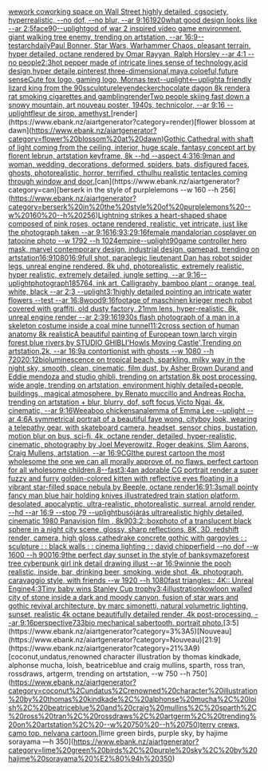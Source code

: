 [wework coworking space on Wall Street highly detailed, cgsociety, hyperrealistic, --no dof, --no blur, --ar 9:16](https://www.ebank.nz/aiartgenerator?category=wework%20coworking%20space%20on%20Wall%20Street%20highly%20detailed%2C%20cgsociety%2C%20hyperrealistic%2C%20--no%20dof%2C%20--no%20blur%2C%20--ar%209%3A16)[1920](https://www.ebank.nz/aiartgenerator?category=1920)[what good design looks like --ar 2:5](https://www.ebank.nz/aiartgenerator?category=what%20good%20design%20looks%20like%20--ar%202%3A5)[face](https://www.ebank.nz/aiartgenerator?category=face)[90](https://www.ebank.nz/aiartgenerator?category=90)[--uplight](https://www.ebank.nz/aiartgenerator?category=--uplight)[god of war 2 inspired video game environment, giant walking tree enemy, trending on artstation, --ar 16:9](https://www.ebank.nz/aiartgenerator?category=god%20of%20war%202%20inspired%20video%20game%20environment%2C%20giant%20walking%20tree%20enemy%2C%20trending%20on%20artstation%2C%20--ar%2016%3A9)[--test](https://www.ebank.nz/aiartgenerator?category=--test)[archdaily](https://www.ebank.nz/aiartgenerator?category=archdaily)[Paul Bonner, Star Wars, Warhammer Chaos, pleasant terrain, hyper detailed, octane rendered by Omar Rayyan, Ralph Horsley --ar 4:1 --no people](https://www.ebank.nz/aiartgenerator?category=Paul%20Bonner%2C%20Star%20Wars%2C%20Warhammer%20Chaos%2C%20pleasant%20terrain%2C%20hyper%20detailed%2C%20octane%20rendered%20by%20Omar%20Rayyan%2C%20Ralph%20Horsley%20--ar%204%3A1%20--no%20people)[2:3](https://www.ebank.nz/aiartgenerator?category=2%3A3)[hot pepper made of intricate lines,sense of technology,acid design,hyper detaile,pinterest,three-dimensional,maya,coloeful,future sense](https://www.ebank.nz/aiartgenerator?category=hot%20pepper%20made%20of%20intricate%20lines%2Csense%20of%20technology%2Cacid%20design%2Chyper%20detaile%2Cpinterest%2Cthree-dimensional%2Cmaya%2Ccoloeful%2Cfuture%20sense)[Cute fox logo, gaming logo, Mornas text](https://www.ebank.nz/aiartgenerator?category=Cute%20fox%20logo%2C%20gaming%20logo%2C%20Mornas%20text)[--uplight](https://www.ebank.nz/aiartgenerator?category=--uplight)[<--uplight](https://www.ebank.nz/aiartgenerator?category=%3C--uplight)[a friendly lizard king from the 90s](https://www.ebank.nz/aiartgenerator?category=a%20friendly%20lizard%20king%20from%20the%2090s)[sculpture](https://www.ebank.nz/aiartgenerator?category=sculpture)[leyendecker](https://www.ebank.nz/aiartgenerator?category=leyendecker)[chocolate dagon 8k render](https://www.ebank.nz/aiartgenerator?category=chocolate%20dagon%208k%20render)[a rat smoking cigarettes and gambling](https://www.ebank.nz/aiartgenerator?category=a%20rat%20smoking%20cigarettes%20and%20gambling)[render](https://www.ebank.nz/aiartgenerator?category=render)[Two people skiing fast down a snowy mountain, art nouveau poster, 1940s, technicolor, --ar 9:16 --uplight](https://www.ebank.nz/aiartgenerator?category=Two%20people%20skiing%20fast%20down%20a%20snowy%20mountain%2C%20art%20nouveau%20poster%2C%201940s%2C%20technicolor%2C%20--ar%209%3A16%20--uplight)[fleur de sirop. amethyst.](https://www.ebank.nz/aiartgenerator?category=fleur%20de%20sirop.%20amethyst.)[render](https://www.ebank.nz/aiartgenerator?category=render)[flower blossom at dawn](https://www.ebank.nz/aiartgenerator?category=flower%20blossom%20at%20dawn)[Gothic Cathedral  with shaft of light coming from the ceiling, interior, huge scale, fantasy concept art by florent lebrun, artstation keyframe, 8k --hd --aspect 4:3](https://www.ebank.nz/aiartgenerator?category=Gothic%20Cathedral%20%20with%20shaft%20of%20light%20coming%20from%20the%20ceiling%2C%20interior%2C%20huge%20scale%2C%20fantasy%20concept%20art%20by%20florent%20lebrun%2C%20artstation%20keyframe%2C%208k%20--hd%20--aspect%204%3A3)[16:9](https://www.ebank.nz/aiartgenerator?category=16%3A9)[man and woman, wedding, decorations, deformed, spiders, bats, disfigured faces, ghosts, photorealistic, horror, terrified, cthulhu realistic tentacles coming through window and door.](https://www.ebank.nz/aiartgenerator?category=man%20and%20woman%2C%20wedding%2C%20decorations%2C%20deformed%2C%20spiders%2C%20bats%2C%20disfigured%20faces%2C%20ghosts%2C%20photorealistic%2C%20horror%2C%20terrified%2C%20cthulhu%20realistic%20tentacles%20coming%20through%20window%20and%20door.)[can](https://www.ebank.nz/aiartgenerator?category=can)[berserk in the style of purplelemons --w 160 --h 256](https://www.ebank.nz/aiartgenerator?category=berserk%20in%20the%20style%20of%20purplelemons%20--w%20160%20--h%20256)[Lightning strikes a heart-shaped shape composed of pink roses, octane rendered, realistic, yet intricate, just like the photograph taken --ar 9:16](https://www.ebank.nz/aiartgenerator?category=Lightning%20strikes%20a%20heart-shaped%20shape%20composed%20of%20pink%20roses%2C%20octane%20rendered%2C%20realistic%2C%20yet%20intricate%2C%20just%20like%20the%20photograph%20taken%20--ar%209%3A16)[16:9](https://www.ebank.nz/aiartgenerator?category=16%3A9)[3:2](https://www.ebank.nz/aiartgenerator?category=3%3A2)[9:16](https://www.ebank.nz/aiartgenerator?category=9%3A16)[female mandalorian cosplayer on tatooine photo --w 1792 --h 1024](https://www.ebank.nz/aiartgenerator?category=female%20mandalorian%20cosplayer%20on%20tatooine%20photo%20--w%201792%20--h%201024)[empire](https://www.ebank.nz/aiartgenerator?category=empire)[--uplight](https://www.ebank.nz/aiartgenerator?category=--uplight)[90](https://www.ebank.nz/aiartgenerator?category=90)[game controller hero mask, marvel contemporary design, industrial design, gamepad, trending on artstation](https://www.ebank.nz/aiartgenerator?category=game%20controller%20hero%20mask%2C%20marvel%20contemporary%20design%2C%20industrial%20design%2C%20gamepad%2C%20trending%20on%20artstation)[16:9](https://www.ebank.nz/aiartgenerator?category=16%3A9)[1080](https://www.ebank.nz/aiartgenerator?category=1080)[16:9](https://www.ebank.nz/aiartgenerator?category=16%3A9)[full shot, paraplegic lieutenant Dan has robot spider legs, unreal engine rendered, 8k uhd, photorealistic,  extremely realistic,  hyper realistic,  extremely detailed,  jungle setting, --ar 9:16](https://www.ebank.nz/aiartgenerator?category=full%20shot%2C%20paraplegic%20lieutenant%20Dan%20has%20robot%20spider%20legs%2C%20unreal%20engine%20rendered%2C%208k%20uhd%2C%20photorealistic%2C%20%20extremely%20realistic%2C%20%20hyper%20realistic%2C%20%20extremely%20detailed%2C%20%20jungle%20setting%2C%20--ar%209%3A16)[--uplight](https://www.ebank.nz/aiartgenerator?category=--uplight)[photograph](https://www.ebank.nz/aiartgenerator?category=photograph)[185764, ink art, Calligraphy, bamboo plant :: orange, teal, white, black --ar 2:3 --uplight](https://www.ebank.nz/aiartgenerator?category=185764%2C%20ink%20art%2C%20Calligraphy%2C%20bamboo%20plant%20%3A%3A%20orange%2C%20teal%2C%20white%2C%20black%20--ar%202%3A3%20--uplight)[3:1](https://www.ebank.nz/aiartgenerator?category=3%3A1)[highly detailed pointing an intricate water flowers --test --ar 16:8](https://www.ebank.nz/aiartgenerator?category=highly%20detailed%20pointing%20an%20intricate%20water%20flowers%20--test%20--ar%2016%3A8)[wood](https://www.ebank.nz/aiartgenerator?category=wood)[9:16](https://www.ebank.nz/aiartgenerator?category=9%3A16)[footage of maschinen krieger mech robot covered with graffiti. old dusty factory,  21mm lens, hyper-realistic, 8k, unreal engine render --ar 2:3](https://www.ebank.nz/aiartgenerator?category=footage%20of%20maschinen%20krieger%20mech%20robot%20covered%20with%20graffiti.%20old%20dusty%20factory%2C%20%2021mm%20lens%2C%20hyper-realistic%2C%208k%2C%20unreal%20engine%20render%20--ar%202%3A3)[9:16](https://www.ebank.nz/aiartgenerator?category=9%3A16)[1930s flash photograph of a man in a skeleton costume inside a coal mine tunnel](https://www.ebank.nz/aiartgenerator?category=1930s%20flash%20photograph%20of%20a%20man%20in%20a%20skeleton%20costume%20inside%20a%20coal%20mine%20tunnel)[1](https://www.ebank.nz/aiartgenerator?category=1)[1:2](https://www.ebank.nz/aiartgenerator?category=1%3A2)[cross section of human anatomy 8k realistic](https://www.ebank.nz/aiartgenerator?category=cross%20section%20of%20human%20anatomy%208k%20realistic)[A beautiful painting of European town,larch virgin forest,blue rivers,by STUDIO GHIBLI'Howls Moving Castle',Trending on artstation,2k, --ar 16:9](https://www.ebank.nz/aiartgenerator?category=A%20beautiful%20painting%20of%20European%20town%2Clarch%20virgin%20forest%2Cblue%20rivers%2Cby%20STUDIO%20GHIBLI%27Howls%20Moving%20Castle%27%2CTrending%20on%20artstation%2C2k%2C%20--ar%2016%3A9)[a contortionist with ghosts --w 1080 --h 720](https://www.ebank.nz/aiartgenerator?category=a%20contortionist%20with%20ghosts%20--w%201080%20--h%20720)[20:12](https://www.ebank.nz/aiartgenerator?category=20%3A12)[bioluminescence on tropical beach, sparkling, milky way in the night sky, smooth, clean, cinematic, film dust, by Asher Brown Durand and Eddie mendoza and studio ghibli, trending on artstation,8k post processing, wide angle, trending on artstation, environment highly detailed+people, buildings,, magical atmosphere, by Renato muccillo and Andreas Rocha, trending on artstation + blur, blurry, dof, soft focus,Victo Ngai, 4k, cinematic, --ar 9:16](https://www.ebank.nz/aiartgenerator?category=bioluminescence%20on%20tropical%20beach%2C%20sparkling%2C%20milky%20way%20in%20the%20night%20sky%2C%20smooth%2C%20clean%2C%20cinematic%2C%20film%20dust%2C%20by%20Asher%20Brown%20Durand%20and%20Eddie%20mendoza%20and%20studio%20ghibli%2C%20trending%20on%20artstation%2C8k%20post%20processing%2C%20wide%20angle%2C%20trending%20on%20artstation%2C%20environment%20highly%20detailed%2Bpeople%2C%20buildings%2C%2C%20magical%20atmosphere%2C%20by%20Renato%20muccillo%20and%20Andreas%20Rocha%2C%20trending%20on%20artstation%20%2B%20blur%2C%20blurry%2C%20dof%2C%20soft%20focus%2CVicto%20Ngai%2C%204k%2C%20cinematic%2C%20--ar%209%3A16)[Weeaboo chickens](https://www.ebank.nz/aiartgenerator?category=Weeaboo%20chickens)[analemma of Emma Lee --uplight --ar 4:6](https://www.ebank.nz/aiartgenerator?category=analemma%20of%20Emma%20Lee%20--uplight%20--ar%204%3A6)[A symmetrical portrait of a beautiful faye wong, cityboy look, wearing a telepathy gear, with skateboard camera, headset, sensor chips, bustation, motion blur on bus, sci-fi, 4k, octane render, detailed, hyper-realistic, cinematic, photography by Joel Meyerowitz, Roger deakins, Slim Aarons, Craig Mullens, artstation, --ar 16:9](https://www.ebank.nz/aiartgenerator?category=A%20symmetrical%20portrait%20of%20a%20beautiful%20faye%20wong%2C%20cityboy%20look%2C%20wearing%20a%20telepathy%20gear%2C%20with%20skateboard%20camera%2C%20headset%2C%20sensor%20chips%2C%20bustation%2C%20motion%20blur%20on%20bus%2C%20sci-fi%2C%204k%2C%20octane%20render%2C%20detailed%2C%20hyper-realistic%2C%20cinematic%2C%20photography%20by%20Joel%20Meyerowitz%2C%20Roger%20deakins%2C%20Slim%20Aarons%2C%20Craig%20Mullens%2C%20artstation%2C%20--ar%2016%3A9)[CGI](https://www.ebank.nz/aiartgenerator?category=CGI)[the purest cartoon the most wholesome the one we can all morally approve of. no flaws. perfect cartoon for all wholesome children](https://www.ebank.nz/aiartgenerator?category=the%20purest%20cartoon%20the%20most%20wholesome%20the%20one%20we%20can%20all%20morally%20approve%20of.%20no%20flaws.%20perfect%20cartoon%20for%20all%20wholesome%20children)[.8](https://www.ebank.nz/aiartgenerator?category=.8)[--fast](https://www.ebank.nz/aiartgenerator?category=--fast)[3:4](https://www.ebank.nz/aiartgenerator?category=3%3A4)[an adorable CG portrait render a super fuzzy and furry golden-colored kitten with reflective eyes  floating in a vibrant star-filled space nebula by Beeple, octane render](https://www.ebank.nz/aiartgenerator?category=an%20adorable%20CG%20portrait%20render%20a%20super%20fuzzy%20and%20furry%20golden-colored%20kitten%20with%20reflective%20eyes%20%20floating%20in%20a%20vibrant%20star-filled%20space%20nebula%20by%20Beeple%2C%20octane%20render)[16:9](https://www.ebank.nz/aiartgenerator?category=16%3A9)[1:3](https://www.ebank.nz/aiartgenerator?category=1%3A3)[small pointy fancy man blue hair holding knives illustrated](https://www.ebank.nz/aiartgenerator?category=small%20pointy%20fancy%20man%20blue%20hair%20holding%20knives%20illustrated)[red train station platform, desolated, apocalyptic, ultra-realistic, photorealistic, surreal, arnold render, --hd --ar 16:9 --stop 79 --uplight](https://www.ebank.nz/aiartgenerator?category=red%20train%20station%20platform%2C%20desolated%2C%20apocalyptic%2C%20ultra-realistic%2C%20photorealistic%2C%20surreal%2C%20arnold%20render%2C%20--hd%20--ar%2016%3A9%20--stop%2079%20--uplight)[busójárás ultrarealistic highly detailed, cinematic 1980  Panavision film , 8k](https://www.ebank.nz/aiartgenerator?category=bus%C3%B3j%C3%A1r%C3%A1s%20ultrarealistic%20highly%20detailed%2C%20cinematic%201980%20%20Panavision%20film%20%2C%208k)[90](https://www.ebank.nz/aiartgenerator?category=90)[3:2](https://www.ebank.nz/aiartgenerator?category=3%3A2)[::](https://www.ebank.nz/aiartgenerator?category=%3A%3A)[box](https://www.ebank.nz/aiartgenerator?category=box)[photo of a translucent black sphere in a night city scene, glossy, sharp reflections, 8K, 3D, redshift render, camera, high gloss,](https://www.ebank.nz/aiartgenerator?category=photo%20of%20a%20translucent%20black%20sphere%20in%20a%20night%20city%20scene%2C%20glossy%2C%20sharp%20reflections%2C%208K%2C%203D%2C%20redshift%20render%2C%20camera%2C%20high%20gloss%2C)[cathedrake concrete gothic with gargoyles : : sculpture : : black walls : : cinema lighting : : david chipperfield --no dof --w 1600 --h 900](https://www.ebank.nz/aiartgenerator?category=cathedrake%20concrete%20gothic%20with%20gargoyles%20%3A%20%3A%20sculpture%20%3A%20%3A%20black%20walls%20%3A%20%3A%20cinema%20lighting%20%3A%20%3A%20david%20chipperfield%20--no%20dof%20--w%201600%20--h%20900)[16:9](https://www.ebank.nz/aiartgenerator?category=16%3A9)[the perfect day sunset in the style of banksy](https://www.ebank.nz/aiartgenerator?category=the%20perfect%20day%20sunset%20in%20the%20style%20of%20banksy)[maze](https://www.ebank.nz/aiartgenerator?category=maze)[forest tree cyberpunk girl ink detail drawing illust --ar 16:9](https://www.ebank.nz/aiartgenerator?category=forest%20tree%20cyberpunk%20girl%20ink%20detail%20drawing%20illust%20--ar%2016%3A9)[winnie the pooh realistic, inside, bar, drinking beer, smoking, wide shot, 4k, photograph, caravaggio style, with friends --w 1920 --h 1080](https://www.ebank.nz/aiartgenerator?category=winnie%20the%20pooh%20realistic%2C%20inside%2C%20bar%2C%20drinking%20beer%2C%20smoking%2C%20wide%20shot%2C%204k%2C%20photograph%2C%20caravaggio%20style%2C%20with%20friends%20--w%201920%20--h%201080)[fast triangles:: 4K:: Unreal Engine](https://www.ebank.nz/aiartgenerator?category=fast%20triangles%3A%3A%204K%3A%3A%20Unreal%20Engine)[4:3](https://www.ebank.nz/aiartgenerator?category=4%3A3)[Tiny baby wins Stanley Cup trophy](https://www.ebank.nz/aiartgenerator?category=Tiny%20baby%20wins%20Stanley%20Cup%20trophy)[3:4](https://www.ebank.nz/aiartgenerator?category=3%3A4)[illustration](https://www.ebank.nz/aiartgenerator?category=illustration)[kowloon walled city of stone inside a dark and moody canyon, fusion of star wars and gothic revival architecture, by marc simonetti, natural volumetric lighting, sunset, realistic 4k octane beautifully detailed render, 4k post-processing, --ar 9:16](https://www.ebank.nz/aiartgenerator?category=kowloon%20walled%20city%20of%20stone%20inside%20a%20dark%20and%20moody%20canyon%2C%20fusion%20of%20star%20wars%20and%20gothic%20revival%20architecture%2C%20by%20marc%20simonetti%2C%20natural%20volumetric%20lighting%2C%20sunset%2C%20realistic%204k%20octane%20beautifully%20detailed%20render%2C%204k%20post-processing%2C%20--ar%209%3A16)[perspective](https://www.ebank.nz/aiartgenerator?category=perspective)[733](https://www.ebank.nz/aiartgenerator?category=733)[bio mechanical sabertooth. portrait photo.](https://www.ebank.nz/aiartgenerator?category=bio%20mechanical%20sabertooth.%20portrait%20photo.)[3:5](https://www.ebank.nz/aiartgenerator?category=3%3A5)[Nouveau](https://www.ebank.nz/aiartgenerator?category=Nouveau)[21:9](https://www.ebank.nz/aiartgenerator?category=21%3A9)[coconut,undatus,renowned character illustration by thomas kindkade, alphonse mucha, loish, beatriceblue and craig mullins, sparth, ross tran, rossdraws, artgerm, trending on artstation, --w 750 --h 750](https://www.ebank.nz/aiartgenerator?category=coconut%2Cundatus%2Crenowned%20character%20illustration%20by%20thomas%20kindkade%2C%20alphonse%20mucha%2C%20loish%2C%20beatriceblue%20and%20craig%20mullins%2C%20sparth%2C%20ross%20tran%2C%20rossdraws%2C%20artgerm%2C%20trending%20on%20artstation%2C%20--w%20750%20--h%20750)[terry crews, camo top. nelvana cartoon.](https://www.ebank.nz/aiartgenerator?category=terry%20crews%2C%20camo%20top.%20nelvana%20cartoon.)[lime green birds, purple sky, by hajime sorayama —h 350](https://www.ebank.nz/aiartgenerator?category=lime%20green%20birds%2C%20purple%20sky%2C%20by%20hajime%20sorayama%20%E2%80%94h%20350)